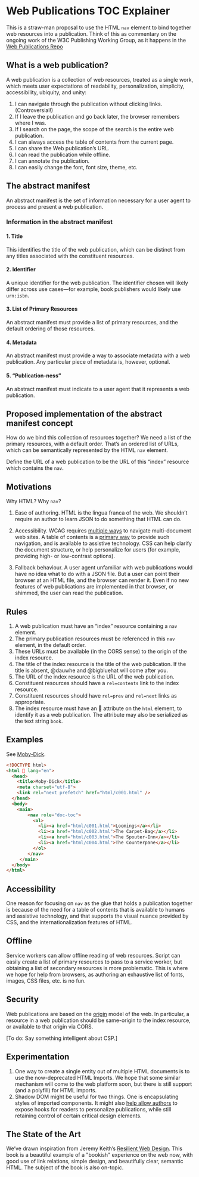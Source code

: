 # Web Publications TOC Explainer

This is a straw-man proposal to use the HTML ```nav``` element to bind together web resources into a publication. Think of this as commentary on the ongoing work of the W3C Publishing Working Group, as it happens in the [Web Publications Repo](https://www.github.com/w3c/wpub)


## What is a web publication?

A web publication is a collection of web resources, treated as a single work, which meets user expectations of readability, personalization, simplicity, accessibility, ubiquity, and unity:

1. I can navigate through the publication without clicking links. (Controversial!)
2. If I leave the publication and go back later, the browser remembers where I was.
3. If I search on the page, the scope of the search is the entire web publication.
4. I can always access the table of contents from the current page.
5. I can share the Web publication’s URL.
6. I can read the publication while offline.
7. I can annotate the publication.
8. I can easily change the font, font size, theme, etc.

## The abstract manifest

An abstract manifest is the set of information necessary for a user agent to process and present a web publication.

### Information in the abstract manifest

#### 1. Title

This identifies the title of the web publication, which can be distinct from any titles associated with the constituent resources.

#### 2. Identifier

A unique identifier for the web publication. The identifier chosen will likely differ across use cases—for example, book publishers would likely use ```urn:isbn```. 

#### 3. List of Primary Resources

An abstract manifest must provide a list of primary resources, and the default ordering of those resources. 

#### 4. Metadata

An abstract manifest must provide a way to associate metadata with a web publication. Any particular piece of metadata is, however, optional.

#### 5. “Publication-ness”

An abstract manifest must indicate to a user agent that it represents a web publication. 




## Proposed implementation of the abstract manifest concept


How do we bind this collection of resources together? We need a list of the primary resources, with a default order. That’s an ordered list of URLs, which can be semantically represented by the HTML ```nav``` element.

Define the URL of a web publication to be the URL of this “index” resource which contains the ```nav```. 

## Motivations

Why HTML? Why ```nav```?

1. Ease of authoring. HTML is the lingua franca of the web. We shouldn’t require an author to learn JSON to do something that HTML can do.

2. Accessibility. WCAG requires [multiple ways](https://www.w3.org/TR/2008/REC-WCAG20-20081211/#navigation-mechanisms-mult-loc) to navigate multi-document web sites. A table of contents is a [primary way](https://www.w3.org/TR/2016/NOTE-WCAG20-TECHS-20161007/G64) to provide such navigation, and is available to assistive technology. CSS can help clarify the document structure, or help personalize for users (for example, providing high- or low-contrast options). 

3. Fallback behaviour. A user agent unfamiliar with web publications would have no idea what to do with a JSON file. But a user can point their browser at an HTML file, and the browser can render it. Even if no new features of web publications are implemented in that browser, or shimmed, the user can read the publication. 



## Rules

1. A web publication must have an “index” resource containing a ```nav``` element.
2. The primary publication resources must be referenced in this ```nav``` element, in the default order.
3. These URLs must be available (in the CORS sense) to the origin of the index resource. 
4. The title of the index resource is the title of the web publication. If the title is absent, @dauwhe and @bigbluehat will come after you. 
5. The URL of the index resource is the URL of the web publication.
6. Constituent resources should have a ```rel=contents``` link to the index resource.
7. Constituent resources should have ```rel=prev``` and ```rel=next``` links as appropriate.
8. The index resource must have an 📖 attribute on the ```html``` element, to identify it as a web publication. The attribute may also be serialized as the text string ```book```. 

## Examples

See [Moby-Dick](https://dauwhe.github.io/html-first/MobyDickNav/index.html).

```html
<!DOCTYPE html>
<html 📖 lang="en">
  <head>
    <title>Moby-Dick</title>
    <meta charset="utf-8">
    <link rel="next prefetch" href="html/c001.html" />
  </head>
  <body>
    <main>
        <nav role="doc-toc">
          <ol>
            <li><a href="html/c001.html">Loomings</a></li>
            <li><a href="html/c002.html">The Carpet-Bag</a></li>
            <li><a href="html/c003.html">The Spouter-Inn</a></li>
            <li><a href="html/c004.html">The Counterpane</a></li>
          </ol>
        </nav>
     </main>
  </body>
</html>

```

## Accessibility

One reason for focusing on ```nav``` as the glue that holds a publication together is because of the need for a table of contents that is available to humans and assistive technology, and that supports the visual nuance provided by CSS, and the internationalization features of HTML. 


## Offline

Service workers can allow offline reading of web resources. Script can easily create a list of primary resources to pass to a service worker, but obtaining a list of secondary resources is more problematic. This is where we hope for help from browsers, as authoring an exhaustive list of fonts, images, CSS files, etc. is no fun. 

## Security

Web publications are based on the [origin](https://tools.ietf.org/html/rfc6454) model of the web. In particular, a resource in a web publication should be same-origin to the index resource, or available to that origin via CORS. 

[To do: Say something intelligent about CSP.]



## Experimentation

1. One way to create a single entity out of multiple HTML documents is to use the now-deprecated HTML Imports. We hope that some similar mechanism will come to the web platform soon, but there is still support (and a polyfill) for HTML imports. 
2. Shadow DOM might be useful for two things. One is encapsulating styles of imported components. It might also [help allow authors](https://tabatkins.github.io/specs/css-shadow-parts/) to expose hooks for readers to personalize publications, while still retaining control of certain critical design elements. 

## The State of the Art

We’ve drawn inspiration from Jeremy Keith’s [Resilient Web Design](https://resilientwebdesign.com). This book is a beautiful example of a "bookish" experience on the web now, with good use of link relations, simple design, and beautifully clear, semantic HTML. The subject of the book is also on-topic. 

